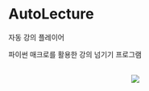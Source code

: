 # AutoLecture

자동 강의 플레이어



파이썬 매크로를 활용한 강의 넘기기 프로그램


<div align="center">
  <br/>
  <img src="https://github.com/seonghun-dev/AutoLecture/blob/master/Docs/AutoLectureSample.gif?raw=true"/>
  <br/>
  </p>
</div>
